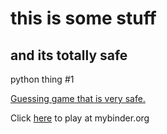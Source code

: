 # this is some stuff
## and its totally safe
python thing #1

[Guessing game that is very safe.](https://github.com/alyssapalermo/alyssapalermo.github.io/blob/master/home.py)

Click [here](https://mybinder.org/v2/gh/alyssapalermo/alyssapalermo.github.io.git/HEAD?filepath=home.ipynb) to play at mybinder.org
